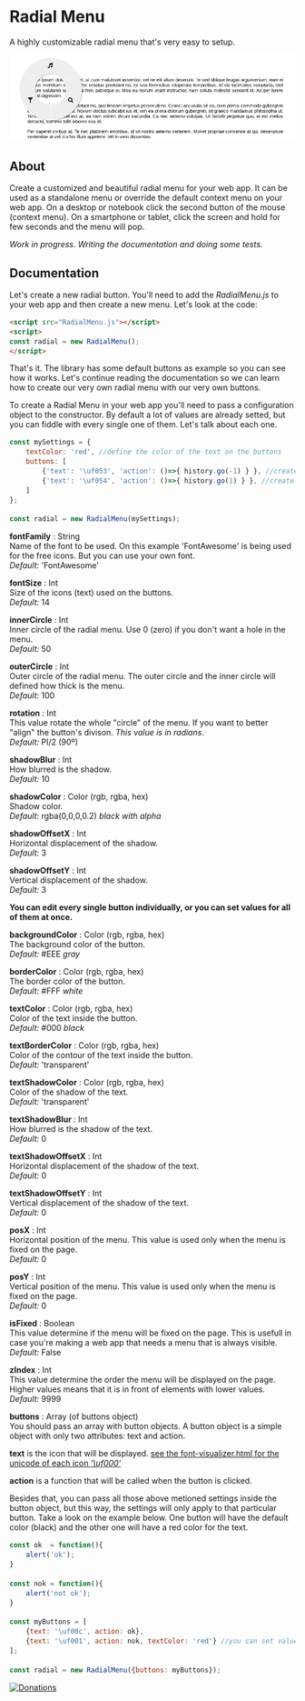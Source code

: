 # Radial Menu

A highly customizable radial menu that's very easy to setup.

![screenshot](screenshot.png)

## About

Create a customized and beautiful radial menu for your web app. It can be used as a standalone menu or override the default context menu on your web app. On a desktop or notebook click the second button of the mouse (context menu). On a smartphone or tablet, click the screen and hold for few seconds and the menu will pop.

*Work in progress. Writing the documentation and doing some tests.*

## Documentation

Let's create a new radial button. You'll need to add the *RadialMenu.js* to your web app and then create a new menu. Let's look at the code:

```html
<script src="RadialMenu.js"></script>
<script>
const radial = new RadialMenu();
</script>
```

That's it. The library has some default buttons as example so you can see how it works. Let's continue reading the documentation so we can learn how to create our very own radial menu with our very own buttons.

To create a Radial Menu in your web app you'll need to pass a configuration object to the constructor. By default a lot of values are already setted, but you can fiddle with every single one of them. Let's talk about each one.


```javascript
const mySettings = {
	textColor: 'red', //define the color of the text on the buttons
	buttons: [
		{'text': '\uf053', 'action': ()=>{ history.go(-1) } }, //create a button that goes back on history
		{'text': '\uf054', 'action': ()=>{ history.go(1) } }, //create a button tha goes forward on history
	]
};

const radial = new RadialMenu(mySettings);
```

**fontFamily** : String  
Name of the font to be used. On this example 'FontAwesome' is being used for the free icons. But you can use your own font.  
*Default:* 'FontAwesome'


**fontSize** : Int  
Size of the icons (text) used on the buttons.  
*Default:* 14


**innerCircle** : Int  
Inner circle of the radial menu. Use 0 (zero) if you don't want a hole in the menu.  
*Default:* 50


**outerCircle** : Int  
Outer circle of the radial menu. The outer circle and the inner circle will defined how thick is the menu.  
*Default:* 100


**rotation** : Int  
This value rotate the whole "circle" of the menu. If you want to better "align" the button's divison. *This value is in radians*.  
*Default:* PI/2 (90º)


**shadowBlur** : Int  
How blurred is the shadow.  
*Default:* 10


**shadowColor** : Color (rgb, rgba, hex)  
Shadow color.  
*Default:* rgba(0,0,0,0.2) *black with alpha*


**shadowOffsetX** : Int  
Horizontal displacement of the shadow.  
*Default:* 3

**shadowOffsetY** : Int  
Vertical displacement of the shadow.  
*Default:* 3


**You can edit every single button individually, or you can set values for all of them at once.**  


**backgroundColor** : Color (rgb, rgba, hex)   
The background color of the button.  
*Default:* #EEE *gray*


**borderColor** : Color (rgb, rgba, hex)  
The border color of the button.  
*Default:* #FFF *white*


**textColor** : Color (rgb, rgba, hex)  
Color of the text inside the button.  
*Default:* #000 *black*


**textBorderColor** : Color (rgb, rgba, hex)  
Color of the contour of the text inside the button.  
*Default:* 'transparent'


**textShadowColor** : Color (rgb, rgba, hex)  
Color of the shadow of the text.  
*Default:* 'transparent'  



**textShadowBlur** : Int  
How blurred is the shadow of the text.  
*Default:* 0


**textShadowOffsetX** : Int  
Horizontal displacement of the shadow of the text.  
*Default:* 0


**textShadowOffsetY** : Int  
Vertical displacement of the shadow of the text.  
*Default:* 0


**posX** : Int  
Horizontal position of the menu. This value is used only when the menu is fixed on the page.  
*Default:* 0


**posY** : Int  
Vertical position of the menu. This value is used only when the menu is fixed on the page.  
*Default:* 0


**isFixed** : Boolean  
This value determine if the menu will be fixed on the page. This is usefull in case you're making a web app that needs a menu that is always visible.  
*Default:* False


**zIndex** : Int  
This value determine the order the menu will be displayed on the page. Higher values means that it is in front of elements with lower values.  
*Default:* 9999


**buttons** : Array (of buttons object)  
You should pass an array with button objects. A button object is a simple object with only two attributes: text and action.  

**text** is the icon that will be displayed. [see the font-visualizer.html for the unicode of each icon *'\uf000'*](font-visualizer.html)

**action** is a function that will be called when the button is clicked. 

Besides that, you can pass all those above metioned settings inside the button object, but this way, the settings will only apply to that particular button. Take a look on the example below. One button will have the default color (black) and the other one will have a red color for the text.


```javascript
const ok  = function(){
	alert('ok');
}

const nok = function(){
	alert('not ok');
}

const myButtons = [
	{text: '\uf00c', action: ok},
	{text: '\uf001', action: nok, textColor: 'red'} //you can set values for the button individually
];

const radial = new RadialMenu({buttons: myButtons});
```

[![Donations](https://www.paypalobjects.com/en_US/i/btn/btn_donateCC_LG.gif)](https://www.paypal.com/cgi-bin/webscr?cmd=_donations&business=victorqribeiro%40gmail%2ecom&lc=BR&item_name=Victor%20Ribeiro&item_number=donation&currency_code=USD&bn=PP%2dDonationsBF%3abtn_donateCC_LG%2egif%3aNonHosted)
